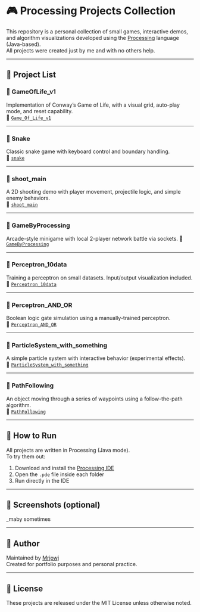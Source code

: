 # 🎮 Processing Projects Collection

This repository is a personal collection of small games, interactive demos, and algorithm visualizations developed using the [Processing](https://processing.org/) language (Java-based).  
All projects were created just by me and with no others help.

---

## 📁 Project List

### 🔹 GameOfLife_v1
Implementation of Conway’s Game of Life, with a visual grid, auto-play mode, and reset capability.  
📂 [`Game_Of_Life_v1`](./Game_Of_Life_v1)

---

### 🔹 Snake
Classic snake game with keyboard control and boundary handling.  
📂 [`snake`](./snake)

---

### 🔹 shoot_main
A 2D shooting demo with player movement, projectile logic, and simple enemy behaviors.  
📂 [`shoot_main`](./shoot_main)

---

### 🔹 GameByProcessing
Arcade-style minigame with local 2-player network battle via sockets. 
📂 [`GameByProcessing`](./GameByProcessing)

---

### 🔹 Perceptron_10data
Training a perceptron on small datasets. Input/output visualization included.  
📂 [`Perceptron_10data`](./Perceptron_10data)

---

### 🔹 Perceptron_AND_OR
Boolean logic gate simulation using a manually-trained perceptron.  
📂 [`Perceptron_AND_OR`](./Perceptron_AND_OR)

---

### 🔹 ParticleSystem_with_something
A simple particle system with interactive behavior (experimental effects).  
📂 [`ParticleSystem_with_something`](./ParticleSystem_with_something)

---

### 🔹 PathFollowing
An object moving through a series of waypoints using a follow-the-path algorithm.  
📂 [`PathFollowing`](./PathFollowing)

---

## 🚀 How to Run

All projects are written in Processing (Java mode).  
To try them out:

1. Download and install the [Processing IDE](https://processing.org/download/)
2. Open the `.pde` file inside each folder
3. Run directly in the IDE

---

## 📸 Screenshots (optional)

_maby sometimes

---

## 👤 Author

Maintained by [Mrjowj](https://github.com/Mrjowj)  
Created for portfolio purposes and personal practice.

---

## 📄 License

These projects are released under the MIT License unless otherwise noted.
